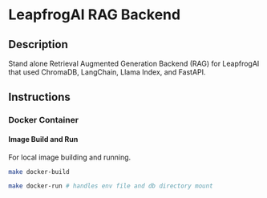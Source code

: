 # LeapfrogAI RAG Backend

## Description

Stand alone Retrieval Augmented Generation Backend (RAG) for LeapfrogAI that used ChromaDB, LangChain, Llama Index, and FastAPI.

## Instructions

### Docker Container

#### Image Build and Run

For local image building and running.

``` bash
make docker-build

make docker-run # handles env file and db directory mount
```